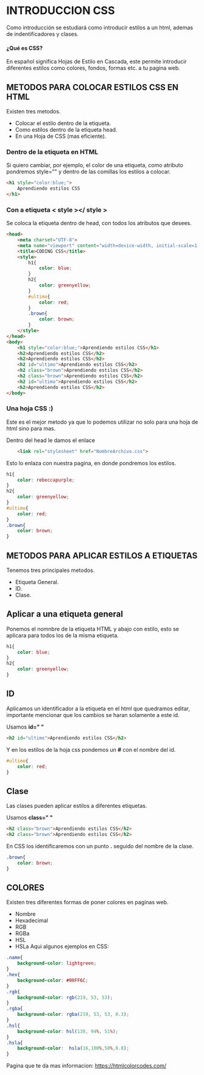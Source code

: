 # INTRODUCCION CSS
Como introducción se estudiará como introducir estilos a un html, ademas de indentificadores y clases.
#### ¿Qué es CSS?
En español significa Hojas de Estilo en Cascada, este permite introducir diferentes estilos como colores, fondos, formas etc. a tu pagina web.

## METODOS PARA COLOCAR ESTILOS CSS EN HTML
Existen tres metodos.
* Colocar el estilo dentro de la etiqueta.
* Como estilos dentro de la etiqueta head.
* En una Hoja de CSS (mas eficiente).
### Dentro de la etiqueta en HTML
Si quiero cambiar, por ejemplo, el color de una etiqueta, como atributo pondremos style="" y dentro de las comillas los estilos a colocar.

```html
<h1 style="color:blue;">
    Aprendiendo estilos CSS
</h1>
```

### Con a etiqueta < style ></ style >
Se coloca la etiqueta dentro de head, con todos los atributos que desees.
```html
<head>
    <meta charset="UTF-8">
    <meta name="viewport" content="width=device-width, initial-scale=1.0">
    <title>CODING CSS</title>
    <style>
        h1{
            color: blue;
        }
        h2{
            color: greenyellow;
        }
        #ultimo{
            color: red;
        }
        .brown{
            color: brown;
        }
    </style> 
</head>
<body>
    <h1 style="color:blue;">Aprendiendo estilos CSS</h1>
    <h2>Aprendiendo estilos CSS</h2>
    <h2>Aprendiendo estilos CSS</h2>
    <h2 id="ultimo">Aprendiendo estilos CSS</h2>
    <h2 class="brown">Aprendiendo estilos CSS</h2>
    <h2 class="brown">Aprendiendo estilos CSS</h2>
    <h2 id="ultimo">Aprendiendo estilos CSS</h2>
    <h2>Aprendiendo estilos CSS</h2>
</body>
```

### Una hoja CSS :)
Este es el mejor metodo ya que lo podemos utilizar no solo para una hoja de html sino para mas.

Dentro del head le damos el enlace
```html
    <link rel="stylesheet" href="NombreArchivo.css">
```
 
Esto lo enlaza con nuestra pagina, en donde pondremos los estilos.
```css
h1{
    color: rebeccapurple;
}
h2{
    color: greenyellow;
}
#ultimo{
    color: red;
}
.brown{
    color: brown;
}
```
## METODOS PARA APLICAR ESTILOS A ETIQUETAS
Tenemos tres principales metodos.
* Etiqueta General.
* ID.
* Clase.
## Aplicar a una etiqueta general
Ponemos el nomnbre de la etiqueta HTML y abajo con estilo, esto se aplicara para todos los de la misma etiqueta.
```css
h1{
    color: blue;
}
h2{
    color: greenyellow;
}
```
## ID
Aplicamos un identificador a la etiqueta en el html que quedramos editar, importante mencionar que los cambios se haran solamente a este id.

Usamos **id=" "**
```html
<h2 id="ultimo">Aprendiendo estilos CSS</h2>
```

Y en los estilos de la hoja css pondemos un **#** con el nombre del id.
```css
#ultimo{
    color: red;
}
```
## Clase
Las clases pueden aplicar estilos a diferentes etiquetas.

Usamos **class=" "**
```html
<h2 class="brown">Aprendiendo estilos CSS</h2>
<h2 class="brown">Aprendiendo estilos CSS</h2>
```
En CSS los identificaremos con un punto **.** seguido del nombre de la clase.
```css
.brown{
    color: brown;
}
```

## COLORES
Existen tres diferentes formas de poner colores en paginas web.
* Nombre
* Hexadecimal
* RGB
* RGBa
* HSL
* HSLa
Aqui algunos ejemplos en CSS:
```css
.name{
    background-color: lightgreen;
}
.hex{
    background-color: #00FF6C;
}
.rgb{
    background-color: rgb(219, 53, 53);
}
.rgba{
    background-color: rgba(219, 53, 53, 0.3);
}
.hsl{
    background-color: hsl(130, 94%, 51%);
}
.hsla{
    background-color:  hsla(16,100%,50%,0.8);
}
```
Pagina que te da mas informacion:
https://htmlcolorcodes.com/
